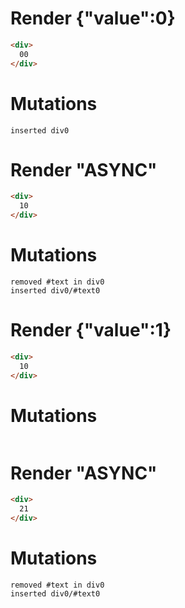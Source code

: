 # Render {"value":0}
```html
<div>
  00
</div>
```

# Mutations
```
inserted div0
```


# Render "ASYNC"
```html
<div>
  10
</div>
```

# Mutations
```
removed #text in div0
inserted div0/#text0
```


# Render {"value":1}
```html
<div>
  10
</div>
```

# Mutations
```

```


# Render "ASYNC"
```html
<div>
  21
</div>
```

# Mutations
```
removed #text in div0
inserted div0/#text0
```